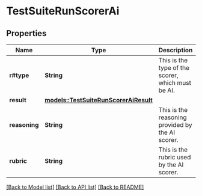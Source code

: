 # TestSuiteRunScorerAi

## Properties

Name | Type | Description | Notes
------------ | ------------- | ------------- | -------------
**r#type** | **String** | This is the type of the scorer, which must be AI. | 
**result** | [**models::TestSuiteRunScorerAiResult**](TestSuiteRunScorerAiResult.md) |  | 
**reasoning** | **String** | This is the reasoning provided by the AI scorer. | 
**rubric** | **String** | This is the rubric used by the AI scorer. | 

[[Back to Model list]](../README.md#documentation-for-models) [[Back to API list]](../README.md#documentation-for-api-endpoints) [[Back to README]](../README.md)


